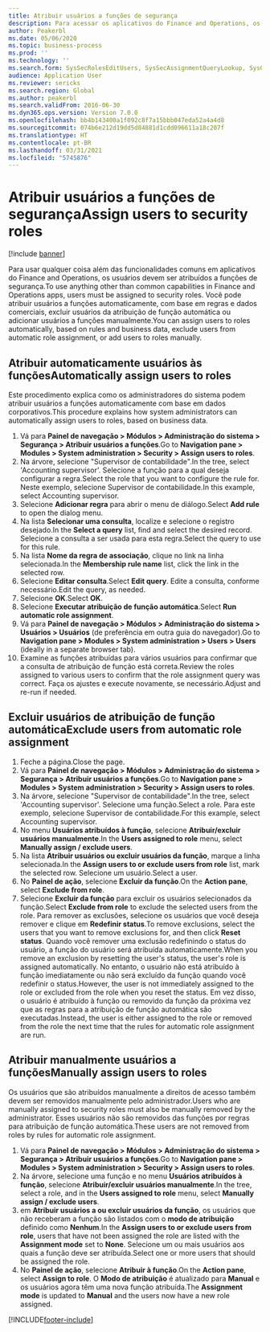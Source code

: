 ```yaml
---
title: Atribuir usuários a funções de segurança
description: Para acessar os aplicativos do Finance and Operations, os usuários devem ser atribuídos às funções de segurança.
author: Peakerbl
ms.date: 05/06/2020
ms.topic: business-process
ms.prod: ''
ms.technology: ''
ms.search.form: SysSecRolesEditUsers, SysSecAssignmentQueryLookup, SysQueryForm, SysSecRoleExcludeUsers
audience: Application User
ms.reviewer: sericks
ms.search.region: Global
ms.author: peakerbl
ms.search.validFrom: 2016-06-30
ms.dyn365.ops.version: Version 7.0.0
ms.openlocfilehash: bb4b143400a1f092c8f7a15bbb047eda52a4a4d8
ms.sourcegitcommit: 074b6e212d19dd5d84881d1cdd096611a18c207f
ms.translationtype: HT
ms.contentlocale: pt-BR
ms.lasthandoff: 03/31/2021
ms.locfileid: "5745876"
---
```

# <a name="assign-users-to-security-roles"></a><span data-ttu-id="45909-103">Atribuir usuários a funções de segurança</span><span class="sxs-lookup"><span data-stu-id="45909-103">Assign users to security roles</span></span>

[!include [banner](../../includes/banner.md)]

<span data-ttu-id="45909-104">Para usar qualquer coisa além das funcionalidades comuns em aplicativos do Finance and Operations, os usuários devem ser atribuídos a funções de segurança.</span><span class="sxs-lookup"><span data-stu-id="45909-104">To use anything other than common capabilities in Finance and Operations apps, users must be assigned to security roles.</span></span> <span data-ttu-id="45909-105">Você pode atribuir usuários a funções automaticamente, com base em regras e dados comerciais, excluir usuários da atribuição de função automática ou adicionar usuários a funções manualmente.</span><span class="sxs-lookup"><span data-stu-id="45909-105">You can assign users to roles automatically, based on rules and business data, exclude users from automatic role assignment, or add users to roles manually.</span></span>

## <a name="automatically-assign-users-to-roles"></a><span data-ttu-id="45909-106">Atribuir automaticamente usuários às funções</span><span class="sxs-lookup"><span data-stu-id="45909-106">Automatically assign users to roles</span></span>
<span data-ttu-id="45909-107">Este procedimento explica como os administradores do sistema podem atribuir usuários a funções automaticamente com base em dados corporativos.</span><span class="sxs-lookup"><span data-stu-id="45909-107">This procedure explains how system administrators can automatically assign users to roles, based on business data.</span></span> 
1. <span data-ttu-id="45909-108">Vá para **Painel de navegação > Módulos > Administração do sistema > Segurança > Atribuir usuários a funções**.</span><span class="sxs-lookup"><span data-stu-id="45909-108">Go to **Navigation pane > Modules > System administration > Security > Assign users to roles**.</span></span>
2. <span data-ttu-id="45909-109">Na árvore, selecione "Supervisor de contabilidade".</span><span class="sxs-lookup"><span data-stu-id="45909-109">In the tree, select 'Accounting supervisor'.</span></span> <span data-ttu-id="45909-110">Selecione a função para a qual deseja configurar a regra.</span><span class="sxs-lookup"><span data-stu-id="45909-110">Select the role that you want to configure the rule for.</span></span> <span data-ttu-id="45909-111">Neste exemplo, selecione Supervisor de contabilidade.</span><span class="sxs-lookup"><span data-stu-id="45909-111">In this example, select Accounting supervisor.</span></span> 
3. <span data-ttu-id="45909-112">Selecione **Adicionar regra** para abrir o menu de diálogo.</span><span class="sxs-lookup"><span data-stu-id="45909-112">Select **Add rule** to open the dialog menu.</span></span>
4. <span data-ttu-id="45909-113">Na lista **Selecionar uma consulta**, localize e selecione o registro desejado.</span><span class="sxs-lookup"><span data-stu-id="45909-113">In the **Select a query** list, find and select the desired record.</span></span> <span data-ttu-id="45909-114">Selecione a consulta a ser usada para esta regra.</span><span class="sxs-lookup"><span data-stu-id="45909-114">Select the query to use for this rule.</span></span>  
5. <span data-ttu-id="45909-115">Na lista **Nome da regra de associação**, clique no link na linha selecionada.</span><span class="sxs-lookup"><span data-stu-id="45909-115">In the **Membership rule name** list, click the link in the selected row.</span></span>
6. <span data-ttu-id="45909-116">Selecione **Editar consulta**.</span><span class="sxs-lookup"><span data-stu-id="45909-116">Select **Edit query**.</span></span> <span data-ttu-id="45909-117">Edite a consulta, conforme necessário.</span><span class="sxs-lookup"><span data-stu-id="45909-117">Edit the query, as needed.</span></span>  
7. <span data-ttu-id="45909-118">Selecione **OK**.</span><span class="sxs-lookup"><span data-stu-id="45909-118">Select **OK**.</span></span>
8. <span data-ttu-id="45909-119">Selecione **Executar atribuição de função automática**.</span><span class="sxs-lookup"><span data-stu-id="45909-119">Select **Run automatic role assignment**.</span></span>
9. <span data-ttu-id="45909-120">Vá para **Painel de navegação > Módulos > Administração do sistema > Usuários > Usuários** (de preferência em outra guia do navegador).</span><span class="sxs-lookup"><span data-stu-id="45909-120">Go to **Navigation pane > Modules > System administration > Users > Users** (ideally in a separate browser tab).</span></span>
10. <span data-ttu-id="45909-121">Examine as funções atribuídas para vários usuários para confirmar que a consulta de atribuição de função está correta.</span><span class="sxs-lookup"><span data-stu-id="45909-121">Review the roles assigned to various users to confirm that the role assignment query was correct.</span></span> <span data-ttu-id="45909-122">Faça os ajustes e execute novamente, se necessário.</span><span class="sxs-lookup"><span data-stu-id="45909-122">Adjust and re-run if needed.</span></span>

## <a name="exclude-users-from-automatic-role-assignment"></a><span data-ttu-id="45909-123">Excluir usuários de atribuição de função automática</span><span class="sxs-lookup"><span data-stu-id="45909-123">Exclude users from automatic role assignment</span></span>
1. <span data-ttu-id="45909-124">Feche a página.</span><span class="sxs-lookup"><span data-stu-id="45909-124">Close the page.</span></span>
2. <span data-ttu-id="45909-125">Vá para **Painel de navegação > Módulos > Administração do sistema > Segurança > Atribuir usuários a funções**.</span><span class="sxs-lookup"><span data-stu-id="45909-125">Go to **Navigation pane > Modules > System administration > Security > Assign users to roles**.</span></span>
3. <span data-ttu-id="45909-126">Na árvore, selecione "Supervisor de contabilidade".</span><span class="sxs-lookup"><span data-stu-id="45909-126">In the tree, select 'Accounting supervisor'.</span></span> <span data-ttu-id="45909-127">Selecione uma função.</span><span class="sxs-lookup"><span data-stu-id="45909-127">Select a role.</span></span> <span data-ttu-id="45909-128">Para este exemplo, selecione Supervisor de contabilidade.</span><span class="sxs-lookup"><span data-stu-id="45909-128">For this example, select Accounting supervisor.</span></span>  
4. <span data-ttu-id="45909-129">No menu **Usuários atribuídos à função**, selecione **Atribuir/excluir usuários manualmente**.</span><span class="sxs-lookup"><span data-stu-id="45909-129">In the **Users assigned to role** menu, select **Manually assign / exclude users**.</span></span>
5. <span data-ttu-id="45909-130">Na lista **Atribuir usuários ou excluir usuários da função**, marque a linha selecionada.</span><span class="sxs-lookup"><span data-stu-id="45909-130">In the **Assign users to or exclude users from role** list, mark the selected row.</span></span> <span data-ttu-id="45909-131">Selecione um usuário.</span><span class="sxs-lookup"><span data-stu-id="45909-131">Select a user.</span></span>  
6. <span data-ttu-id="45909-132">No **Painel de ação**, selecione **Excluir da função**.</span><span class="sxs-lookup"><span data-stu-id="45909-132">On the **Action pane**, select **Exclude from role**.</span></span>
7. <span data-ttu-id="45909-133">Selecione **Excluir da função** para excluir os usuários selecionados da função.</span><span class="sxs-lookup"><span data-stu-id="45909-133">Select **Exclude from role** to exclude the selected users from the role.</span></span> <span data-ttu-id="45909-134">Para remover as exclusões, selecione os usuários que você deseja remover e clique em **Redefinir status**.</span><span class="sxs-lookup"><span data-stu-id="45909-134">To remove exclusions, select the users that you want to remove exclusions for, and then click **Reset status**.</span></span> <span data-ttu-id="45909-135">Quando você remover uma exclusão redefinindo o status do usuário, a função do usuário será atribuída automaticamente.</span><span class="sxs-lookup"><span data-stu-id="45909-135">When you remove an exclusion by resetting the user's status, the user's role is assigned automatically.</span></span> <span data-ttu-id="45909-136">No entanto, o usuário não está atribuído à função imediatamente ou não será excluído da função quando você redefinir o status.</span><span class="sxs-lookup"><span data-stu-id="45909-136">However, the user is not immediately assigned to the role or excluded from the role when you reset the status.</span></span> <span data-ttu-id="45909-137">Em vez disso, o usuário é atribuído à função ou removido da função da próxima vez que as regras para a atribuição de função automática são executadas.</span><span class="sxs-lookup"><span data-stu-id="45909-137">Instead, the user is either assigned to the role or removed from the role the next time that the rules for automatic role assignment are run.</span></span>  

## <a name="manually-assign-users-to-roles"></a><span data-ttu-id="45909-138">Atribuir manualmente usuários a funções</span><span class="sxs-lookup"><span data-stu-id="45909-138">Manually assign users to roles</span></span>
<span data-ttu-id="45909-139">Os usuários que são atribuídos manualmente a direitos de acesso também devem ser removidos manualmente pelo administrador.</span><span class="sxs-lookup"><span data-stu-id="45909-139">Users who are manually assigned to security roles must also be manually removed by the administrator.</span></span> <span data-ttu-id="45909-140">Esses usuários não são removidos das funções por regras para atribuição de função automática.</span><span class="sxs-lookup"><span data-stu-id="45909-140">These users are not removed from roles by rules for automatic role assignment.</span></span>

1. <span data-ttu-id="45909-141">Vá para **Painel de navegação > Módulos > Administração do sistema > Segurança > Atribuir usuários a funções**.</span><span class="sxs-lookup"><span data-stu-id="45909-141">Go to **Navigation pane > Modules > System administration > Security > Assign users to roles**.</span></span>
2. <span data-ttu-id="45909-142">Na árvore, selecione uma função e no menu **Usuários atribuídos à função**, selecione **Atribuir/excluir usuários manualmente**.</span><span class="sxs-lookup"><span data-stu-id="45909-142">In the tree, select a role, and in the **Users assigned to role** menu, select **Manually assign / exclude users**.</span></span>
4. <span data-ttu-id="45909-143">em **Atribuir usuários a ou excluir usuários da função**, os usuários que não receberam a função são listados com o **modo de atribuição** definido como **Nenhum**.</span><span class="sxs-lookup"><span data-stu-id="45909-143">In the **Assign users to or exclude users from role**, users that have not been assigned the role are listed with the **Assignment mode** set to **None**.</span></span> <span data-ttu-id="45909-144">Selecione um ou mais usuários aos quais a função deve ser atribuída.</span><span class="sxs-lookup"><span data-stu-id="45909-144">Select one or more users that should be assigned the role.</span></span>
5. <span data-ttu-id="45909-145">No **Painel de ação**, selecione **Atribuir à função**.</span><span class="sxs-lookup"><span data-stu-id="45909-145">On the **Action pane**, select **Assign to role**.</span></span> <span data-ttu-id="45909-146">O **Modo de atribuição** é atualizado para **Manual** e os usuários agora têm uma nova função atribuída.</span><span class="sxs-lookup"><span data-stu-id="45909-146">The **Assignment mode** is updated to **Manual** and the users now have a new role assigned.</span></span>


[!INCLUDE[footer-include](../../../../includes/footer-banner.md)]